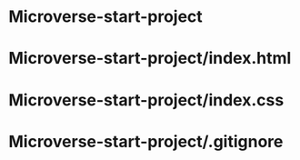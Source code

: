 # Microverse-start-project
# Microverse-start-project/index.html
# Microverse-start-project/index.css
# Microverse-start-project/.gitignore
